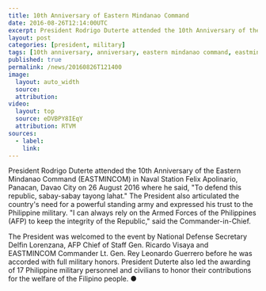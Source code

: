```yaml
---
title: 10th Anniversary of Eastern Mindanao Command
date: 2016-08-26T12:14:00UTC
excerpt: President Rodrigo Duterte attended the 10th Anniversary of the Eastern Mindanao Command (EASTMINCOM) in Naval Station Felix Apolinario, Panacan, Davao City on 26 August 2016.
layout: post
categories: [president, military]
tags: [10th anniversary, anniversary, eastern mindanao command, eastmincom, military, afp]
published: true
permalink: /news/20160826T121400
image:
  layout: auto_width
  source: 
  attribution: 
video:
  layout: top
  source: eDVBPY8IEqY
  attribution: RTVM
sources:
  - label:
    link:
---
```


President Rodrigo Duterte attended the 10th Anniversary of the Eastern Mindanao Command (EASTMINCOM) in Naval Station Felix Apolinario, Panacan, Davao City on 26 August 2016 where he said, "To defend this republic, sabay-sabay tayong lahat." The President also articulated the country's need for a powerful standing army and expressed his trust to the Philippine military. "I can always rely on the Armed Forces of the Philippines (AFP) to keep the integrity of the Republic," said the Commander-in-Chief.

The President was welcomed to the event by National Defense Secretary Delfin Lorenzana, AFP Chief of Staff Gen. Ricardo Visaya and EASTMINCOM Commander Lt. Gen. Rey Leonardo Guerrero before he was accorded with full military honors.
President Duterte also led the awarding of 17 Philippine military personnel and civilians to honor their contributions for the welfare of the Filipino people.
&#x25cf;
